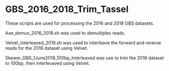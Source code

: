 # GBS_2016_2018_Trim_Tassel

These scripts are used for processing the 2016 and 2018 GBS datasets.  

Axe_demux_2016_2018.sh was used to demultiplex reads.

Velvet_Interleaved_2016.sh was used to interleave the forward and reverse reads for the 2016 dataset using Velvet.

Skewer_GBS_1June2018_100bp_Interleaved was use to trim the 2018 dataset to 100bp, then interlevaved using Velvet.
